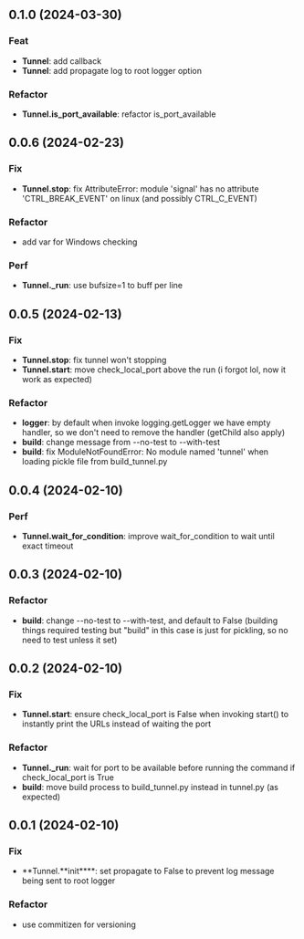 ## 0.1.0 (2024-03-30)

### Feat

- **Tunnel**: add callback
- **Tunnel**: add propagate log to root logger option

### Refactor

- **Tunnel.is_port_available**: refactor is_port_available

## 0.0.6 (2024-02-23)

### Fix

- **Tunnel.stop**: fix AttributeError: module 'signal' has no attribute 'CTRL_BREAK_EVENT' on linux (and possibly CTRL_C_EVENT)

### Refactor

- add var for Windows checking

### Perf

- **Tunnel.\_run**: use bufsize=1 to buff per line

## 0.0.5 (2024-02-13)

### Fix

- **Tunnel.stop**: fix tunnel won't stopping
- **Tunnel.start**: move check_local_port above the run (i forgot lol, now it work as expected)

### Refactor

- **logger**: by default when invoke logging.getLogger we have empty handler, so we don't need to remove the handler (getChild also apply)
- **build**: change message from --no-test to --with-test
- **build**: fix ModuleNotFoundError: No module named 'tunnel' when loading pickle file from build_tunnel.py

## 0.0.4 (2024-02-10)

### Perf

- **Tunnel.wait_for_condition**: improve wait_for_condition to wait until exact timeout

## 0.0.3 (2024-02-10)

### Refactor

- **build**: change --no-test to --with-test, and default to False (building things required testing but "build" in this case is just for pickling, so no need to test unless it set)

## 0.0.2 (2024-02-10)

### Fix

- **Tunnel.start**: ensure check_local_port is False when invoking start() to instantly print the URLs instead of waiting the port

### Refactor

- **Tunnel.\_run**: wait for port to be available before running the command if check_local_port is True
- **build**: move build process to build_tunnel.py instead in tunnel.py (as expected)

## 0.0.1 (2024-02-10)

### Fix

- **Tunnel.**init\*\*\*\*: set propagate to False to prevent log message being sent to root logger

### Refactor

- use commitizen for versioning
